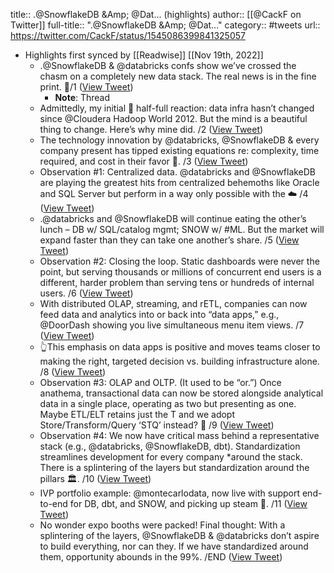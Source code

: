 title:: .@SnowflakeDB &Amp; @Dat... (highlights)
author:: [[@CackF on Twitter]]
full-title:: ".@SnowflakeDB &Amp; @Dat..."
category:: #tweets
url:: https://twitter.com/CackF/status/1545086399841325057

- Highlights first synced by [[Readwise]] [[Nov 19th, 2022]]
	- .@SnowflakeDB & @databricks confs show we’ve crossed the chasm on a completely new data stack. The real news is in the fine print. 🧵/1 ([View Tweet](https://twitter.com/CackF/status/1545086399841325057))
		- **Note**: Thread
	- Admittedly, my initial 🥛 half-full reaction: data infra hasn’t changed since @Cloudera Hadoop World 2012. But the mind is a beautiful thing to change. Here’s why mine did. /2 ([View Tweet](https://twitter.com/CackF/status/1545086401858789376))
	- The technology innovation by @databricks, @SnowflakeDB & every company present has tipped existing equations re: complexity, time required, and cost in their favor 💪. /3 ([View Tweet](https://twitter.com/CackF/status/1545086403419074560))
	- Observation #1: Centralized data. @databricks and @SnowflakeDB are playing the greatest hits from centralized behemoths like Oracle and SQL Server but perform in a way only possible with the ☁️ /4 ([View Tweet](https://twitter.com/CackF/status/1545086404891271168))
	- .@databricks and @SnowflakeDB will continue eating the other’s lunch – DB w/ SQL/catalog mgmt; SNOW w/ #ML. But the market will expand faster than they can take one another’s share. /5 ([View Tweet](https://twitter.com/CackF/status/1545086406598332417))
	- Observation #2: Closing the loop. Static dashboards were never the point, but serving thousands or millions of concurrent end users is a different, harder problem than serving tens or hundreds of internal users. /6 ([View Tweet](https://twitter.com/CackF/status/1545086408074731520))
	- With distributed OLAP, streaming, and rETL, companies can now feed data and analytics into or back into  “data apps,” e.g., @DoorDash showing you live simultaneous menu item views. /7 ([View Tweet](https://twitter.com/CackF/status/1545086409781833728))
	- 👆This emphasis on data apps is positive and moves teams closer to making the right, targeted decision vs. building infrastructure alone. /8 ([View Tweet](https://twitter.com/CackF/status/1545086411216326656))
	- Observation #3: OLAP and OLTP. (It used to be “or.”) Once anathema, transactional data can now be stored alongside analytical data in a single place, operating as two but presenting as one. Maybe ETL/ELT retains just the T and we adopt Store/Transform/Query ‘STQ’ instead? 🤔 /9 ([View Tweet](https://twitter.com/CackF/status/1545086412541743109))
	- Observation #4: We now have critical mass behind a representative stack (e.g., @databricks, @SnowflakeDB, dbt). Standardization streamlines development for every company *around the stack. There is a splintering of the layers but standardization around the pillars 🏛️. /10 ([View Tweet](https://twitter.com/CackF/status/1545086413992955904))
	- IVP portfolio example: @montecarlodata, now live with support end-to-end for DB, dbt, and SNOW, and picking up steam 🚆. /11 ([View Tweet](https://twitter.com/CackF/status/1545086415469285381))
	- No wonder expo booths were packed! Final thought: With a splintering of the layers, @SnowflakeDB & @databricks don’t aspire to build everything, nor can they. If we have standardized around them, opportunity abounds in the 99%. /END ([View Tweet](https://twitter.com/CackF/status/1545086416912146432))